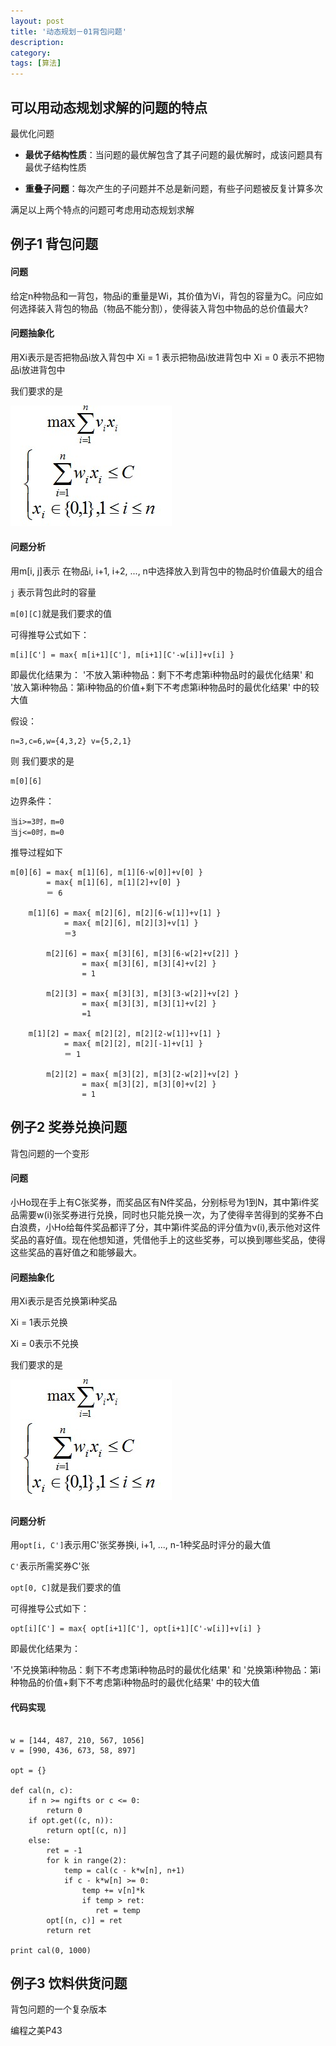 ```yaml
---
layout: post
title: '动态规划－01背包问题'
description:
category:
tags: [算法]
---
```


## 可以用动态规划求解的问题的特点

最优化问题

* **最优子结构性质**：当问题的最优解包含了其子问题的最优解时，成该问题具有最优子结构性质

* **重叠子问题**：每次产生的子问题并不总是新问题，有些子问题被反复计算多次

满足以上两个特点的问题可考虑用动态规划求解

## 例子1  背包问题

#### 问题

给定n种物品和一背包，物品i的重量是Wi，其价值为Vi，背包的容量为C。问应如何选择装入背包的物品（物品不能分割），使得装入背包中物品的总价值最大?

#### 问题抽象化

用Xi表示是否把物品i放入背包中
Xi = 1 表示把物品i放进背包中
Xi = 0 表示不把物品i放进背包中

我们要求的是

![image](/img/in-post/01bag1.jpg)

#### 问题分析

用m[i, j]表示 在物品i, i+1, i+2, ..., n中选择放入到背包中的物品时价值最大的组合

```j``` 表示背包此时的容量

```m[0][C]```就是我们要求的值

可得推导公式如下：

```
m[i][C'] = max{ m[i+1][C'], m[i+1][C'-w[i]]+v[i] }
```

即最优化结果为：
'不放入第i种物品：剩下不考虑第i种物品时的最优化结果' 和 '放入第i种物品：第i种物品的价值+剩下不考虑第i种物品时的最优化结果' 中的较大值

假设：

```
n=3,c=6,w={4,3,2} v={5,2,1}
```
则 我们要求的是

```
m[0][6]
```

边界条件：

```
当i>=3时，m=0
当j<=0时，m=0
```

推导过程如下

```
m[0][6] = max{ m[1][6], m[1][6-w[0]]+v[0] }
	    = max{ m[1][6], m[1][2]+v[0] }
	    ＝ 6
	    
	m[1][6] = max{ m[2][6], m[2][6-w[1]]+v[1] }
			= max{ m[2][6], m[2][3]+v[1] }	
			＝3		
		
		m[2][6] = max{ m[3][6], m[3][6-w[2]+v[2]] }
	         	= max{ m[3][6], m[3][4]+v[2] }
        		= 1
        
		m[2][3] = max{ m[3][3], m[3][3-w[2]]+v[2] }
				= max{ m[3][3], m[3][1]+v[2] }
				=1
        
	m[1][2] = max{ m[2][2], m[2][2-w[1]]+v[1] }
        	= max{ m[2][2], m[2][-1]+v[1] }
        	＝ 1
        
		m[2][2] = max{ m[3][2], m[3][2-w[2]]+v[2] }
        		= max{ m[3][2], m[3][0]+v[2] }
        		= 1

```



## 例子2  奖券兑换问题

背包问题的一个变形

#### 问题

小Ho现在手上有C张奖券，而奖品区有N件奖品，分别标号为1到N，其中第i件奖品需要w(i)张奖券进行兑换，同时也只能兑换一次，为了使得辛苦得到的奖券不白白浪费，小Ho给每件奖品都评了分，其中第i件奖品的评分值为v(i),表示他对这件奖品的喜好值。现在他想知道，凭借他手上的这些奖券，可以换到哪些奖品，使得这些奖品的喜好值之和能够最大。

#### 问题抽象化

用Xi表示是否兑换第i种奖品

Xi = 1表示兑换

Xi = 0表示不兑换

我们要求的是

![image](/img/in-post/01bag1.jpg)

#### 问题分析

用```opt[i, C']```表示用C'张奖券换i, i+1, ..., n-1种奖品时评分的最大值

```C'```表示所需奖券C'张

```opt[0, C]```就是我们要求的值

可得推导公式如下：

```
opt[i][C'] = max{ opt[i+1][C'], opt[i+1][C'-w[i]]+v[i] }
```

即最优化结果为：

'不兑换第i种物品：剩下不考虑第i种物品时的最优化结果' 和 '兑换第i种物品：第i种物品的价值+剩下不考虑第i种物品时的最优化结果' 中的较大值

#### 代码实现

```

w = [144, 487, 210, 567, 1056]
v = [990, 436, 673, 58, 897]

opt = {}

def cal(n, c):
    if n >= ngifts or c <= 0:
        return 0
    if opt.get((c, n)):
        return opt[(c, n)]
    else:
        ret = -1
        for k in range(2):
            temp = cal(c - k*w[n], n+1)
            if c - k*w[n] >= 0:
                temp += v[n]*k
                if temp > ret:
                   ret = temp
        opt[(n, c)] = ret
        return ret

print cal(0, 1000)
```

## 例子3  饮料供货问题

背包问题的一个复杂版本

编程之美P43



	